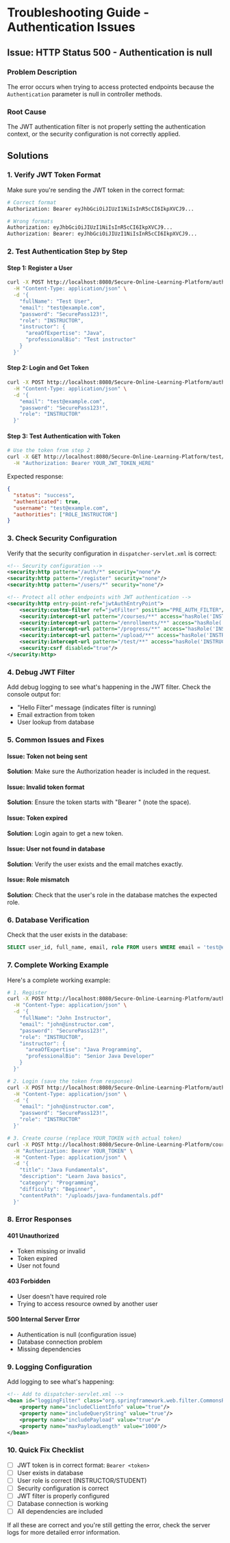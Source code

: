 # Troubleshooting Guide - Authentication Issues

## Issue: HTTP Status 500 - Authentication is null

### Problem Description
The error occurs when trying to access protected endpoints because the `Authentication` parameter is null in controller methods.

### Root Cause
The JWT authentication filter is not properly setting the authentication context, or the security configuration is not correctly applied.

## Solutions

### 1. **Verify JWT Token Format**
Make sure you're sending the JWT token in the correct format:

```bash
# Correct format
Authorization: Bearer eyJhbGciOiJIUzI1NiIsInR5cCI6IkpXVCJ9...

# Wrong formats
Authorization: eyJhbGciOiJIUzI1NiIsInR5cCI6IkpXVCJ9...
Authorization: Bearer: eyJhbGciOiJIUzI1NiIsInR5cCI6IkpXVCJ9...
```

### 2. **Test Authentication Step by Step**

#### Step 1: Register a User
```bash
curl -X POST http://localhost:8080/Secure-Online-Learning-Platform/auth/register \
  -H "Content-Type: application/json" \
  -d '{
    "fullName": "Test User",
    "email": "test@example.com",
    "password": "SecurePass123!",
    "role": "INSTRUCTOR",
    "instructor": {
      "areaOfExpertise": "Java",
      "professionalBio": "Test instructor"
    }
  }'
```

#### Step 2: Login and Get Token
```bash
curl -X POST http://localhost:8080/Secure-Online-Learning-Platform/auth/login \
  -H "Content-Type: application/json" \
  -d '{
    "email": "test@example.com",
    "password": "SecurePass123!",
    "role": "INSTRUCTOR"
  }'
```

#### Step 3: Test Authentication with Token
```bash
# Use the token from step 2
curl -X GET http://localhost:8080/Secure-Online-Learning-Platform/test/auth \
  -H "Authorization: Bearer YOUR_JWT_TOKEN_HERE"
```

Expected response:
```json
{
  "status": "success",
  "authenticated": true,
  "username": "test@example.com",
  "authorities": ["ROLE_INSTRUCTOR"]
}
```

### 3. **Check Security Configuration**

Verify that the security configuration in `dispatcher-servlet.xml` is correct:

```xml
<!-- Security configuration -->
<security:http pattern="/auth/*" security="none"/>
<security:http pattern="/register" security="none"/>
<security:http pattern="/users/*" security="none"/>

<!-- Protect all other endpoints with JWT authentication -->
<security:http entry-point-ref="jwtAuthEntryPoint">
    <security:custom-filter ref="jwtFilter" position="PRE_AUTH_FILTER"/>
    <security:intercept-url pattern="/courses/**" access="hasRole('INSTRUCTOR') or hasRole('STUDENT')"/>
    <security:intercept-url pattern="/enrollments/**" access="hasRole('INSTRUCTOR') or hasRole('STUDENT')"/>
    <security:intercept-url pattern="/progress/**" access="hasRole('INSTRUCTOR') or hasRole('STUDENT')"/>
    <security:intercept-url pattern="/upload/**" access="hasRole('INSTRUCTOR') or hasRole('STUDENT')"/>
    <security:intercept-url pattern="/test/**" access="hasRole('INSTRUCTOR') or hasRole('STUDENT')"/>
    <security:csrf disabled="true"/>
</security:http>
```

### 4. **Debug JWT Filter**

Add debug logging to see what's happening in the JWT filter. Check the console output for:
- "Hello Filter" message (indicates filter is running)
- Email extraction from token
- User lookup from database

### 5. **Common Issues and Fixes**

#### Issue: Token not being sent
**Solution**: Make sure the Authorization header is included in the request.

#### Issue: Invalid token format
**Solution**: Ensure the token starts with "Bearer " (note the space).

#### Issue: Token expired
**Solution**: Login again to get a new token.

#### Issue: User not found in database
**Solution**: Verify the user exists and the email matches exactly.

#### Issue: Role mismatch
**Solution**: Check that the user's role in the database matches the expected role.

### 6. **Database Verification**

Check that the user exists in the database:

```sql
SELECT user_id, full_name, email, role FROM users WHERE email = 'test@example.com';
```

### 7. **Complete Working Example**

Here's a complete working example:

```bash
# 1. Register
curl -X POST http://localhost:8080/Secure-Online-Learning-Platform/auth/register \
  -H "Content-Type: application/json" \
  -d '{
    "fullName": "John Instructor",
    "email": "john@instructor.com",
    "password": "SecurePass123!",
    "role": "INSTRUCTOR",
    "instructor": {
      "areaOfExpertise": "Java Programming",
      "professionalBio": "Senior Java Developer"
    }
  }'

# 2. Login (save the token from response)
curl -X POST http://localhost:8080/Secure-Online-Learning-Platform/auth/login \
  -H "Content-Type: application/json" \
  -d '{
    "email": "john@instructor.com",
    "password": "SecurePass123!",
    "role": "INSTRUCTOR"
  }'

# 3. Create course (replace YOUR_TOKEN with actual token)
curl -X POST http://localhost:8080/Secure-Online-Learning-Platform/courses/create \
  -H "Authorization: Bearer YOUR_TOKEN" \
  -H "Content-Type: application/json" \
  -d '{
    "title": "Java Fundamentals",
    "description": "Learn Java basics",
    "category": "Programming",
    "difficulty": "Beginner",
    "contentPath": "/uploads/java-fundamentals.pdf"
  }'
```

### 8. **Error Responses**

#### 401 Unauthorized
- Token missing or invalid
- Token expired
- User not found

#### 403 Forbidden
- User doesn't have required role
- Trying to access resource owned by another user

#### 500 Internal Server Error
- Authentication is null (configuration issue)
- Database connection problem
- Missing dependencies

### 9. **Logging Configuration**

Add logging to see what's happening:

```xml
<!-- Add to dispatcher-servlet.xml -->
<bean id="loggingFilter" class="org.springframework.web.filter.CommonsRequestLoggingFilter">
    <property name="includeClientInfo" value="true"/>
    <property name="includeQueryString" value="true"/>
    <property name="includePayload" value="true"/>
    <property name="maxPayloadLength" value="1000"/>
</bean>
```

### 10. **Quick Fix Checklist**

- [ ] JWT token is in correct format: `Bearer <token>`
- [ ] User exists in database
- [ ] User role is correct (INSTRUCTOR/STUDENT)
- [ ] Security configuration is correct
- [ ] JWT filter is properly configured
- [ ] Database connection is working
- [ ] All dependencies are included

If all these are correct and you're still getting the error, check the server logs for more detailed error information.
